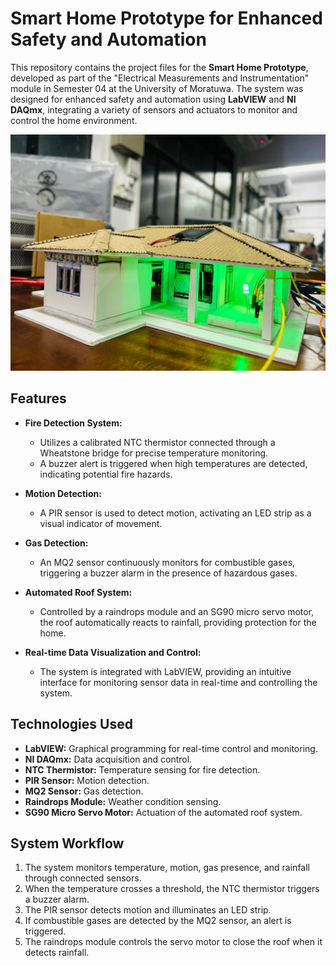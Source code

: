 # Smart Home Prototype for Enhanced Safety and Automation

This repository contains the project files for the **Smart Home Prototype**, developed as part of the "Electrical Measurements and Instrumentation" module in Semester 04 at the University of Moratuwa. The system was designed for enhanced safety and automation using **LabVIEW** and **NI DAQmx**, integrating a variety of sensors and actuators to monitor and control the home environment.

![Smart Home Prototype](Prototype.jpg)

## Features

- **Fire Detection System:**
  - Utilizes a calibrated NTC thermistor connected through a Wheatstone bridge for precise temperature monitoring.
  - A buzzer alert is triggered when high temperatures are detected, indicating potential fire hazards.

- **Motion Detection:**
  - A PIR sensor is used to detect motion, activating an LED strip as a visual indicator of movement.

- **Gas Detection:**
  - An MQ2 sensor continuously monitors for combustible gases, triggering a buzzer alarm in the presence of hazardous gases.

- **Automated Roof System:**
  - Controlled by a raindrops module and an SG90 micro servo motor, the roof automatically reacts to rainfall, providing protection for the home.

- **Real-time Data Visualization and Control:**
  - The system is integrated with LabVIEW, providing an intuitive interface for monitoring sensor data in real-time and controlling the system.

## Technologies Used

- **LabVIEW:** Graphical programming for real-time control and monitoring.
- **NI DAQmx:** Data acquisition and control.
- **NTC Thermistor:** Temperature sensing for fire detection.
- **PIR Sensor:** Motion detection.
- **MQ2 Sensor:** Gas detection.
- **Raindrops Module:** Weather condition sensing.
- **SG90 Micro Servo Motor:** Actuation of the automated roof system.

## System Workflow

1. The system monitors temperature, motion, gas presence, and rainfall through connected sensors.
2. When the temperature crosses a threshold, the NTC thermistor triggers a buzzer alarm.
3. The PIR sensor detects motion and illuminates an LED strip.
4. If combustible gases are detected by the MQ2 sensor, an alert is triggered.
5. The raindrops module controls the servo motor to close the roof when it detects rainfall.
